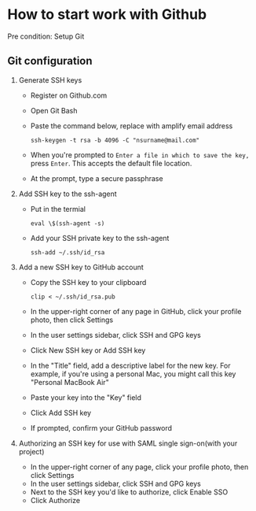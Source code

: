 # How to start work with Github

Pre condition: Setup Git

## Git configuration

1. Generate SSH keys
    - Register on Github.com
    - Open Git Bash
    - Paste the command below, replace with amplify email address

      `ssh-keygen -t rsa -b 4096 -C "nsurname@mail.com"`

    - When you're prompted to `Enter a file in which to save the key,` press `Enter`. This accepts the default file location.
    - At the prompt, type a secure passphrase
2.  Add SSH key to the ssh-agent
    - Put in the termial

      `eval \$(ssh-agent -s)`

    - Add your SSH private key to the ssh-agent

      `ssh-add ~/.ssh/id_rsa`
3.  Add a new SSH key to GitHub account
    - Copy the SSH key to your clipboard
    
      `clip < ~/.ssh/id_rsa.pub`

    - In the upper-right corner of any page in GitHub, click your profile photo, then click Settings
    - In the user settings sidebar, click SSH and GPG keys
    - Click New SSH key or Add SSH key
    - In the "Title" field, add a descriptive label for the new key. For example, if you're using a personal Mac, you might call this key "Personal MacBook Air"
    - Paste your key into the "Key" field
    - Click Add SSH key
    - If prompted, confirm your GitHub password

4.  Authorizing an SSH key for use with SAML single sign-on(with your project)
    - In the upper-right corner of any page, click your profile photo, then click Settings
    - In the user settings sidebar, click SSH and GPG keys
    - Next to the SSH key you'd like to authorize, click Enable SSO
    - Click Authorize

